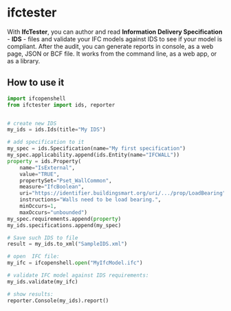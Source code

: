 # ifctester

With **IfcTester**, you can author and read **Information Delivery Specification** - **IDS** - files and validate your IFC models against IDS to see if your model is compliant. After the audit, you can generate reports in console, as a web page, JSON or BCF file. It works from the command line, as a web app, or as a library.

## How to use it

```python
import ifcopenshell
from ifctester import ids, reporter


# create new IDS
my_ids = ids.Ids(title="My IDS")

# add specification to it
my_spec = ids.Specification(name="My first specification")
my_spec.applicability.append(ids.Entity(name="IFCWALL"))
property = ids.Property(
    name="IsExternal", 
    value="TRUE", 
    propertySet="Pset_WallCommon", 
    measure="IfcBoolean",
    uri="https://identifier.buildingsmart.org/uri/.../prop/LoadBearing", 
    instructions="Walls need to be load bearing.",
    minOccurs=1,
    maxOccurs="unbounded")
my_spec.requirements.append(property)
my_ids.specifications.append(my_spec)

# Save such IDS to file
result = my_ids.to_xml("SampleIDS.xml")

# open  IFC file:
my_ifc = ifcopenshell.open("MyIfcModel.ifc")

# validate IFC model against IDS requirements:
my_ids.validate(my_ifc)

# show results:
reporter.Console(my_ids).report()
```
